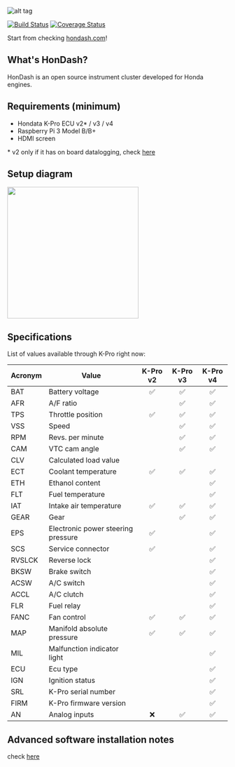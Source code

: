 ![alt tag](https://raw.github.com/pablobuenaposada/HonDash/master/docs/logo/hondash.png)

[![Build Status](https://secure.travis-ci.org/pablobuenaposada/HonDash.png?branch=master)](http://travis-ci.org/pablobuenaposada/HonDash)
[![Coverage Status](https://coveralls.io/repos/github/pablobuenaposada/HonDash/badge.svg?branch=master)](https://coveralls.io/github/pablobuenaposada/HonDash?branch=master)

Start from checking [hondash.com](https://hondash.com)!

## What's HonDash?

HonDash is an open source instrument cluster developed for Honda engines.

## Requirements (minimum)

- Hondata K-Pro ECU v2* / v3 / v4
- Raspberry Pi 3 Model B/B+
- HDMI screen

\* v2 only if it has on board datalogging, check [here](https://www.hondata.com/kpro2)

## Setup diagram

<img src="https://raw.github.com/pablobuenaposada/HonDash/master/docs/readme/setup.png" data-canonical-src="https://raw.github.com/pablobuenaposada/HonDash/master/docs/readme/setup.png" height="300" />

## Specifications

List of values available through K-Pro right now:

Acronym | Value | K-Pro v2 | K-Pro v3 | K-Pro v4
------- | ----- | :------: | :------: | :------:
BAT | Battery voltage |:white_check_mark:|:white_check_mark:|:white_check_mark:
AFR | A/F ratio |  |:white_check_mark:|:white_check_mark:
TPS | Throttle position |:white_check_mark:|:white_check_mark:|:white_check_mark:
VSS | Speed |  |:white_check_mark:|:white_check_mark:
RPM | Revs. per minute |  |:white_check_mark:|:white_check_mark:
CAM | VTC cam angle |  |:white_check_mark:|:white_check_mark:
CLV | Calculated load value |  |  |
ECT | Coolant temperature |:white_check_mark:|:white_check_mark:|:white_check_mark:
ETH | Ethanol content |  |  |:white_check_mark:
FLT | Fuel temperature |  |  |:white_check_mark:
IAT | Intake air temperature |:white_check_mark:|:white_check_mark:|:white_check_mark:
GEAR | Gear |  |:white_check_mark:|:white_check_mark:
EPS | Electronic power steering pressure |:white_check_mark:|  |:white_check_mark:
SCS | Service connector |:white_check_mark:|  |:white_check_mark:
RVSLCK | Reverse lock |  |  |:white_check_mark:
BKSW | Brake switch |  |  |:white_check_mark:
ACSW | A/C switch |  |  |:white_check_mark:
ACCL | A/C clutch |  |  |:white_check_mark:
FLR | Fuel relay |  |  |:white_check_mark:
FANC | Fan control |:white_check_mark:|:white_check_mark:|:white_check_mark:
MAP | Manifold absolute pressure |:white_check_mark:|:white_check_mark:|:white_check_mark:
MIL | Malfunction indicator light |  |  |:white_check_mark:
ECU | Ecu type |  |  |:white_check_mark:
IGN | Ignition status |  |  |:white_check_mark:
SRL | K-Pro serial number |  |  |:white_check_mark:
FIRM | K-Pro firmware version |  |  |:white_check_mark:
AN | Analog inputs | :x: |:white_check_mark:|:white_check_mark:

## Advanced software installation notes

check [here](https://github.com/pablobuenaposada/HonDash/tree/master/src)
